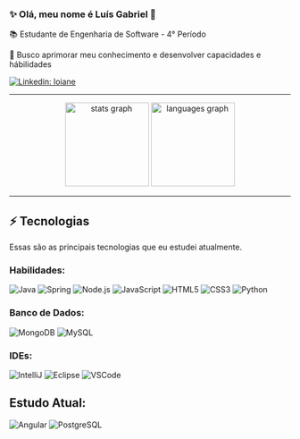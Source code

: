 ### ✨ Olá, meu nome é Luís Gabriel 👋

📚 Estudante de Engenharia de Software - 4° Período

🎯 Busco aprimorar meu conhecimento e desenvolver capacidades e hábilidades



[![Linkedin: loiane](https://img.shields.io/badge/-Linkedin-blue?style=flat-square&logo=Linkedin&logoColor=white&link=https://www.linkedin.com/in/loiane/)](https://www.linkedin.com/in/luís-gabriel-salvador-barros-8b3399276/)
____


<div align="center">
  <img src="https://github-readme-stats.vercel.app/api?username=uisgabrieo&hide_title=false&hide_rank=false&show_icons=true&include_all_commits=true&count_private=true&disable_animations=false&theme=dracula&locale=pt-br&hide_border=true&order=1" height="150" alt="stats graph" style="display: inline-block" />
  <img src="https://github-readme-stats.vercel.app/api/top-langs?username=uisgabrieo&locale=en&hide_title=false&layout=compact&card_width=320&langs_count=5&theme=dracula&hide_border=true&order=2" height="150" alt="languages graph" style="display: inline-block" />
</div>

____

## ⚡ Tecnologias

Essas são as principais tecnologias que eu estudei atualmente.

### Habilidades:

![Java](https://img.shields.io/badge/Java-8B0000?style=flat-square&logo=java&logoColor=white)
![Spring](https://img.shields.io/badge/Spring-6DB33F?style=flat-square&logo=spring&logoColor=white)
![Node.js](https://img.shields.io/badge/Node.js-339933?style=flat-square&logo=nodedotjs&logoColor=white)
![JavaScript](https://img.shields.io/badge/-JavaScript-black?style=flat-square&logo=javascript)
![HTML5](https://img.shields.io/badge/-HTML5-E34F26?style=flat-square&logo=html5&logoColor=white)
![CSS3](https://img.shields.io/badge/-CSS3-1572B6?style=flat-square&logo=css3)
![Python](https://img.shields.io/badge/Python-3776AB?style=flat-square&logo=python&logoColor=white)


### Banco de Dados:
![MongoDB](https://img.shields.io/badge/-MongoDB-black?style=flat-square&logo=mongodb)
![MySQL](https://img.shields.io/badge/-MySQL-4479A1?style=flat-square&logo=mysql&logoColor=white)

### IDEs:
![IntelliJ](https://img.shields.io/badge/-IntelliJ%20IDEA-black?style=flat-square&logo=intellij-idea&logoColor=white)
![Eclipse](https://img.shields.io/badge/-Eclipse-2C2255?style=flat-square&logo=eclipse&logoColor=white)
![VSCode](https://img.shields.io/badge/-VSCode-007ACC?style=flat-square&logo=visual-studio-code&logoColor=white)

## Estudo Atual:
![Angular](https://img.shields.io/badge/Angular-D50032?style=flat-square&logo=angular&logoColor=white)
![PostgreSQL](https://img.shields.io/badge/PostgreSQL-336791?style=flat-square&logo=postgresql&logoColor=white)
